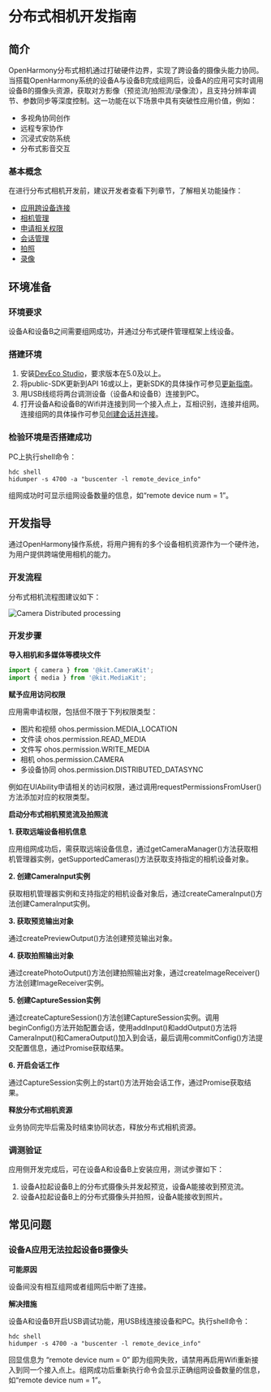 # 分布式相机开发指南
<!--Kit: Distributed Service Kit-->
<!--Subsystem: DistributedHardware-->
<!--Owner: @hobbycao-->
<!--Designer: @saga_2025-->
<!--Tester: @wei-guoqing1-->
<!--Adviser: @w_Machine_cc-->

## 简介

  OpenHarmony分布式相机通过打破硬件边界，实现了跨设备的摄像头能力协同。当搭载OpenHarmony系统的设备A与设备B完成组网后，设备A的应用可实时调用设备B的摄像头资源，获取对方影像（预览流/拍照流/录像流），且支持分辨率调节、参数同步等深度控制。这一功能在以下场景中具有突破性应用价值，例如：
  - 多视角协同创作
  - 远程专家协作
  - 沉浸式安防系统
  - 分布式影音交互


### 基本概念

  在进行分布式相机开发前，建议开发者查看下列章节，了解相关功能操作：
  - [应用跨设备连接](abilityconnectmanager-guidelines.md)
  - [相机管理](../media/camera/camera-device-management.md)
  - [申请相关权限](../media/camera/camera-preparation.md)
  - [会话管理](../media/camera/camera-session-management.md)
  - [拍照](../media/camera/camera-shooting.md)
  - [录像](../media/camera/camera-recording.md)


## 环境准备

### 环境要求

  设备A和设备B之间需要组网成功，并通过分布式硬件管理框架上线设备。


### 搭建环境

  1. 安装[DevEco Studio](https://developer.huawei.com/consumer/cn/download/deveco-studio)，要求版本在5.0及以上。
  2. 将public-SDK更新到API 16或以上<!--Del-->，更新SDK的具体操作可参见[更新指南](../tools/openharmony_sdk_upgrade_assistant.md)<!--DelEnd-->。
  3. 用USB线缆将两台调测设备（设备A和设备B）连接到PC。
  4. 打开设备A和设备B的Wifi并连接到同一个接入点上，互相识别，连接并组网。连接组网的具体操作可参见[创建会话并连接](abilityconnectmanager-guidelines.md#开发步骤)。


### 检验环境是否搭建成功

  PC上执行shell命令：

  ```shell
  hdc shell
  hidumper -s 4700 -a "buscenter -l remote_device_info"
  ```

  组网成功时可显示组网设备数量的信息，如“remote device num = 1”。


## 开发指导

  通过OpenHarmony操作系统，将用户拥有的多个设备相机资源作为一个硬件池，为用户提供跨端使用相机的能力。

### 开发流程

  分布式相机流程图建议如下：

  ![Camera Distributed processing](figures/camera-distributed-process.png)
 

### 开发步骤

**导入相机和多媒体等模块文件**

   ```ts
  import { camera } from '@kit.CameraKit';
  import { media } from '@kit.MediaKit';
   ```

**赋予应用访问权限**

  应用需申请权限，包括但不限于下列权限类型：
  - 图片和视频  ohos.permission.MEDIA_LOCATION
  - 文件读  ohos.permission.READ_MEDIA
  - 文件写  ohos.permission.WRITE_MEDIA
  - 相机  ohos.permission.CAMERA
  - 多设备协同  ohos.permission.DISTRIBUTED_DATASYNC

  例如在UIAbility申请相关的访问权限，通过调用requestPermissionsFromUser()方法添加对应的权限类型。
  <!-- @[request_permissions](https://gitcode.com/openharmony/applications_app_samples/blob/master/code/DocsSample/hapAppDcameraSample/entry/src/main/ets/entryability/EntryAbility.ts) -->


**启动分布式相机预览流及拍照流**

**1. 获取远端设备相机信息**

  应用组网成功后，需获取远端设备信息，通过getCameraManager()方法获取相机管理器实例，getSupportedCameras()方法获取支持指定的相机设备对象。

  <!-- @[init_camera](https://gitcode.com/openharmony/applications_app_samples/blob/master/code/DocsSample/hapAppDcameraSample/entry/src/main/ets/recorder/VideoRecorder.ets) -->

**2. 创建CameraInput实例**

  获取相机管理器实例和支持指定的相机设备对象后，通过createCameraInput()方法创建CameraInput实例。

  <!-- @[camera_input](https://gitcode.com/openharmony/applications_app_samples/blob/master/code/DocsSample/hapAppDcameraSample/entry/src/main/ets/recorder/VideoRecorder.ets) -->

**3. 获取预览输出对象**

  通过createPreviewOutput()方法创建预览输出对象。

  <!-- @[create_preview](https://gitcode.com/openharmony/applications_app_samples/blob/master/code/DocsSample/hapAppDcameraSample/entry/src/main/ets/recorder/VideoRecorder.ets) -->


**4. 获取拍照输出对象**

  通过createPhotoOutput()方法创建拍照输出对象，通过createImageReceiver()方法创建ImageReceiver实例。

  <!-- @[create_photo](https://gitcode.com/openharmony/applications_app_samples/blob/master/code/DocsSample/hapAppDcameraSample/entry/src/main/ets/recorder/VideoRecorder.ets) -->

**5. 创建CaptureSession实例**

通过createCaptureSession()方法创建CaptureSession实例。调用beginConfig()方法开始配置会话，使用addInput()和addOutput()方法将CameraInput()和CameraOutput()加入到会话，最后调用commitConfig()方法提交配置信息，通过Promise获取结果。

  <!-- @[create_session](https://gitcode.com/openharmony/applications_app_samples/blob/master/code/DocsSample/hapAppDcameraSample/entry/src/main/ets/recorder/VideoRecorder.ets) -->

**6. 开启会话工作**

  通过CaptureSession实例上的start()方法开始会话工作，通过Promise获取结果。

  <!-- @[start_session](https://gitcode.com/openharmony/applications_app_samples/blob/master/code/DocsSample/hapAppDcameraSample/entry/src/main/ets/recorder/VideoRecorder.ets) -->

**释放分布式相机资源**

  业务协同完毕后需及时结束协同状态，释放分布式相机资源。

  <!-- @[release_camera](https://gitcode.com/openharmony/applications_app_samples/blob/master/code/DocsSample/hapAppDcameraSample/entry/src/main/ets/recorder/VideoRecorder.ets) -->

### 调测验证

  应用侧开发完成后，可在设备A和设备B上安装应用，测试步骤如下：

  1. 设备A拉起设备B上的分布式摄像头并发起预览，设备A能接收到预览流。
  2. 设备A拉起设备B上的分布式摄像头并拍照，设备A能接收到照片。

## 常见问题


### 设备A应用无法拉起设备B摄像头

**可能原因**

  设备间没有相互组网或者组网后中断了连接。

**解决措施**

  设备A和设备B开启USB调试功能，用USB线连接设备和PC。执行shell命令：
   
  ```shell
  hdc shell
  hidumper -s 4700 -a "buscenter -l remote_device_info"
  ```
  回显信息为 “remote device num = 0” 即为组网失败，请禁用再启用Wifi重新接入到同一个接入点上。组网成功后重新执行命令会显示正确组网设备数量的信息，如“remote device num = 1”。